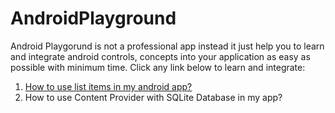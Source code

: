 # AndroidPlayground
Android Playgorund is not a professional app instead it just help you to learn and integrate android controls, concepts into your application as easy as possible with minimum time.
Click any link below to learn and integrate:
1. <a href="https://www.subexpert.com/CourseLectures/OfSubject/Andriod-Development" target="_blank">How to use list items in my android app?</a>
2. How to use Content Provider with SQLite Database in my app?
